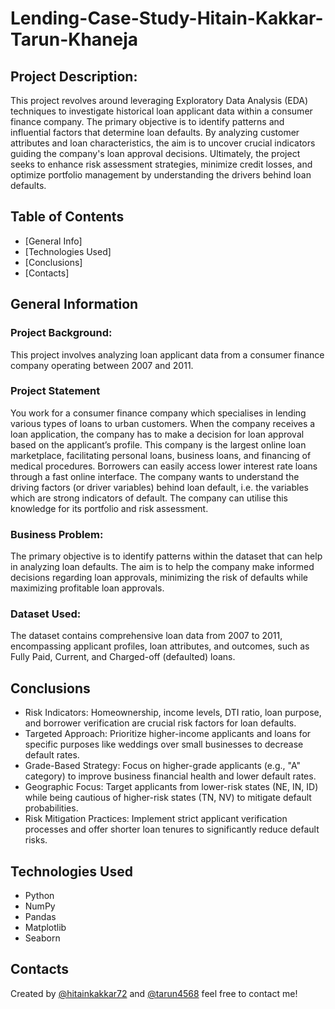 # Lending-Case-Study-Hitain-Kakkar-Tarun-Khaneja

## Project Description:

This project revolves around leveraging Exploratory Data Analysis (EDA) techniques to investigate historical loan applicant data within a consumer finance company. The primary objective is to identify patterns and influential factors that determine loan defaults. By analyzing customer attributes and loan characteristics, the aim is to uncover crucial indicators guiding the company's loan approval decisions. Ultimately, the project seeks to enhance risk assessment strategies, minimize credit losses, and optimize portfolio management by understanding the drivers behind loan defaults.

## Table of Contents
* [General Info]
* [Technologies Used]
* [Conclusions]
* [Contacts]


## General Information

### Project Background:
This project involves analyzing loan applicant data from a consumer finance company operating between 2007 and 2011.
### Project Statement
You work for a consumer finance company which specialises in lending various types of loans to urban customers. When the company receives a loan application, the company has to make a decision for loan approval based on the applicant’s profile. This company is the largest online loan marketplace, facilitating personal loans, business loans, and financing of medical procedures. Borrowers can easily access lower interest rate loans through a fast online interface. The company wants to understand the driving factors (or driver variables) behind loan default, i.e. the variables which are strong indicators of default.  The company can utilise this knowledge for its portfolio and risk assessment. 
### Business Problem:
The primary objective is to identify patterns within the dataset that can help in analyzing loan defaults. The aim is to help the company make informed decisions regarding loan approvals, minimizing the risk of defaults while maximizing profitable loan approvals.
### Dataset Used:
The dataset contains comprehensive loan data from 2007 to 2011, encompassing applicant profiles, loan attributes, and outcomes, such as Fully Paid, Current, and Charged-off (defaulted) loans.

## Conclusions
- Risk Indicators: Homeownership, income levels, DTI ratio, loan purpose, and borrower verification are crucial risk factors for loan defaults.
- Targeted Approach: Prioritize higher-income applicants and loans for specific purposes like weddings over small businesses to decrease default rates.
- Grade-Based Strategy: Focus on higher-grade applicants (e.g., "A" category) to improve business financial health and lower default rates.
- Geographic Focus: Target applicants from lower-risk states (NE, IN, ID) while being cautious of higher-risk states (TN, NV) to mitigate default probabilities.
- Risk Mitigation Practices: Implement strict applicant verification processes and offer shorter loan tenures to significantly reduce default risks.


## Technologies Used
- Python
- NumPy
- Pandas
- Matplotlib
- Seaborn

## Contacts
Created by [@hitainkakkar72](https://github.com/hitainkakkar72) and [@tarun4568](https://github.com/tarun4568) feel free to contact me!

